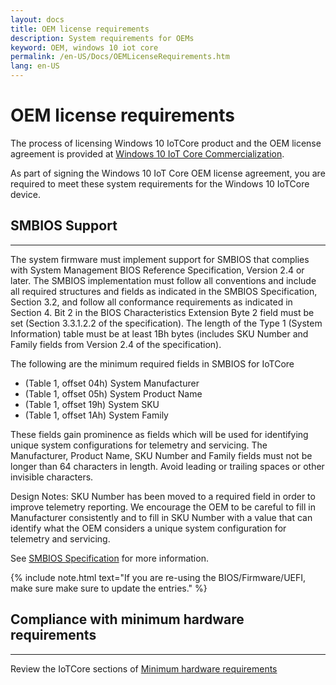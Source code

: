 ```yaml
---
layout: docs
title: OEM license requirements
description: System requirements for OEMs
keyword: OEM, windows 10 iot core
permalink: /en-US/Docs/OEMLicenseRequirements.htm
lang: en-US
---
```


# OEM license requirements

The process of licensing Windows 10 IoTCore product and the OEM license agreement is provided at [Windows 10 IoT Core Commercialization](https://www.windowsforiotdevices.com/).

As  part of signing the Windows 10 IoT Core OEM license agreement, you are required to meet these system requirements for the Windows 10 IoTCore device.

## SMBIOS Support
___

The system firmware must implement support for SMBIOS that complies with System Management BIOS Reference Specification, Version 2.4 or later. The SMBIOS implementation must follow all conventions and include all required structures and fields as indicated in the SMBIOS Specification, Section 3.2, and follow all conformance requirements as indicated in Section 4. Bit 2 in the BIOS Characteristics Extension Byte 2 field must be set (Section 3.3.1.2.2 of the specification). The length of the Type 1 (System Information) table must be at least 1Bh bytes (includes SKU Number and Family fields from Version 2.4 of the specification).

The following are the minimum required fields in SMBIOS for IoTCore 

* (Table 1, offset 04h) System Manufacturer
* (Table 1, offset 05h) System Product Name
* (Table 1, offset 19h) System SKU
* (Table 1, offset 1Ah) System Family

These fields gain prominence as fields which will be used for identifying unique system configurations for telemetry and servicing. The Manufacturer, Product Name, SKU Number and Family fields must not be longer than 64 characters in length. Avoid leading or trailing spaces or other invisible characters.

Design Notes: SKU Number has been moved to a required field in order to improve telemetry reporting. We encourage the OEM to be careful to fill in Manufacturer consistently and to fill in SKU Number with a value that can identify what the OEM considers a unique system configuration for telemetry and servicing.

See [SMBIOS Specification](https://msdn.microsoft.com/library/windows/hardware/dn932824(v=vs.85).aspx#system_fundamentals_smbios_smbiosspecification) for more information.

{% include note.html text="If you are re-using the BIOS/Firmware/UEFI, make sure make sure to update the entries." %}


## Compliance with minimum hardware requirements
___

Review the IoTCore sections of [Minimum hardware requirements](https://msdn.microsoft.com/library/windows/hardware/dn915086(v=vs.85).aspx)
